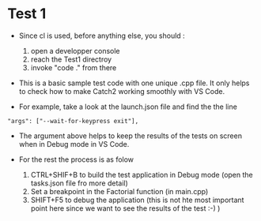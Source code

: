 # Test 1
- Since cl is used, before anything else, you should : 
    1. open a developper console 
    2. reach the Test1 directroy 
    3. invoke "code ." from there   

- This is a basic sample test code with one unique .cpp file. It only helps to check how to make Catch2 working smoothly with VS Code. 
- For example, take a look at the launch.json file and find the the line

`
"args": ["--wait-for-keypress exit"],
`

- The argument above helps to keep the results of the tests on screen when in Debug mode in VS Code.
- For the rest the process is as folow

    1. CTRL+SHIF+B to build the test application in Debug mode (open the tasks.json file fro more detail)
    2. Set a breakpoint in the Factorial function (in main.cpp)
    3. SHIFT+F5 to debug the application (this is not hte most important point here since we want to see the results of the test :-) )
